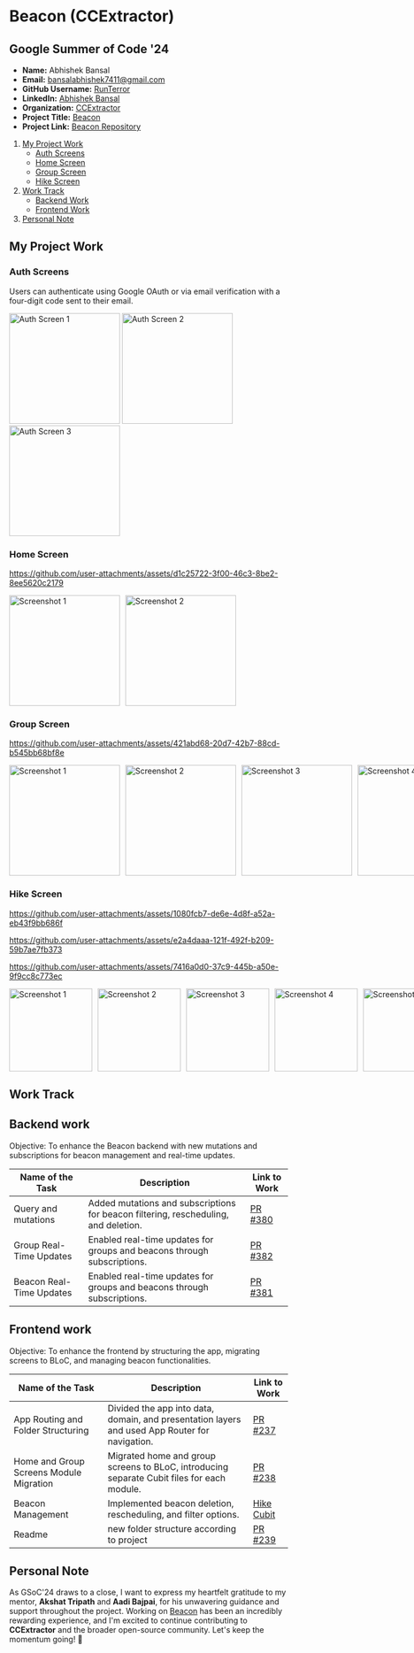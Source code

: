 # Beacon (CCExtractor)

## Google Summer of Code '24

- **Name:** Abhishek Bansal
- **Email:** [bansalabhishek7411@gmail.com](mailto:bansalabhishek7411@gmail.com)
- **GitHub Username:** [RunTerror](https://github.com/RunTerror)
- **LinkedIn:** [Abhishek Bansal](https://www.linkedin.com/in/abhishek-bansal-123456789/) 
- **Organization:** [CCExtractor](https://ccextractor.org/)
- **Project Title:** [Beacon](https://github.com/CCExtractor/beacon)
- **Project Link:** [Beacon Repository](https://github.com/CCExtractor/beacon)



1. [My Project Work](#my-project-work)
   - [Auth Screens](#auth-screens)
   - [Home Screen](#home-screen)
   - [Group Screen](#group-screen)
   - [Hike Screen](#hike-screen)
2. [Work Track](#work-track)
   - [Backend Work](#backend-work)
   - [Frontend Work](#frontend-work)
3. [Personal Note](#personal-note)

## My Project Work

### Auth Screens

Users can authenticate using Google OAuth or via email verification with a four-digit code sent to their email.

<p>
  <img width="200" src="https://github.com/user-attachments/assets/19bb49c0-0346-416e-b28d-1541185552b0" alt="Auth Screen 1">
  <img width="200" src="https://github.com/user-attachments/assets/18a5c323-4929-4c0f-afa0-3c01a62378a4" alt="Auth Screen 2">
  <img width="200" src="https://github.com/user-attachments/assets/030bfb21-d36a-42ff-8926-114ade282fdc" alt="Auth Screen 3">
</p>


### Home Screen

https://github.com/user-attachments/assets/d1c25722-3f00-46c3-8be2-8ee5620c2179
<div style="display: flex; gap: 10px;">
  <img width="200" src="https://github.com/user-attachments/assets/0cc28c81-d6ac-440c-ab50-2b706171be18" alt="Screenshot 1">
  <img width="200" src="https://github.com/user-attachments/assets/da016ef3-75ca-4ffd-9d60-ec58117afaf8" alt="Screenshot 2">
</div>


### Group Screen


https://github.com/user-attachments/assets/421abd68-20d7-42b7-88cd-b545bb68bf8e

<div style="display: flex; gap: 10px;">
  <img width="200" src="https://github.com/user-attachments/assets/451e8d15-5147-463d-b4c0-b8843ed1f847" alt="Screenshot 1">
  <img width="200" src="https://github.com/user-attachments/assets/430af009-7693-4797-b253-9297b712a9b3" alt="Screenshot 2">
  <img width="200" src="https://github.com/user-attachments/assets/fc052bee-02cd-4620-8489-44c9854ee96b" alt="Screenshot 3">
  <img width="200" src="https://github.com/user-attachments/assets/52494642-88d3-4ca5-a316-eb06e0449ba4" alt="Screenshot 4">
  <img width="200" src="https://github.com/user-attachments/assets/88002820-cd6e-495f-9967-ec92ef732672" alt="Screenshot 5">
  <img width="200" src="https://github.com/user-attachments/assets/419926b7-4512-4703-9a1b-08ce6e1176b7" alt="Screenshot 6">
  <img width="200" src="https://github.com/user-attachments/assets/c4eac045-2972-44ff-ae71-369cfeab85b3" alt="Screenshot 7">
</div>


### Hike Screen

https://github.com/user-attachments/assets/1080fcb7-de6e-4d8f-a52a-eb43f9bb686f


https://github.com/user-attachments/assets/e2a4daaa-121f-492f-b209-59b7ae7fb373


https://github.com/user-attachments/assets/7416a0d0-37c9-445b-a50e-9f9cc8c773ec



<div style="display: flex; gap: 10px;">
  <img width="150" src="https://github.com/user-attachments/assets/c4cb2b4f-0bbc-4638-aab3-d0957fc0fab8" alt="Screenshot 1">
  <img width="150" src="https://github.com/user-attachments/assets/f27d0fa9-09fb-4ba5-8956-1ab5ac96f985" alt="Screenshot 2">
  <img width="150" src="https://github.com/user-attachments/assets/7f198da2-f520-4557-9943-92238a755554" alt="Screenshot 3">
  <img width="150" src="https://github.com/user-attachments/assets/4b977827-e387-43b6-8f13-41195588f231" alt="Screenshot 4">
  <img width="150" src="https://github.com/user-attachments/assets/0643c2b4-281c-4f8d-8fab-f511cdbf20f6" alt="Screenshot 5">
</div>




## Work Track

## Backend work

Objective: To enhance the Beacon backend with new mutations and subscriptions for beacon management and real-time updates.

| Name of the Task                  | Description                                                                                          | Link to Work                                                                                                                                                     |
|----------------------------------|------------------------------------------------------------------------------------------------------|-------------------------------------------------------------------------------------------------------------------------------------------------------------------|
| Query and mutations             | Added mutations and subscriptions for beacon filtering, rescheduling, and deletion.                 | [PR #380](https://github.com/CCExtractor/beacon-backend/pull/380)                                                                                              |
|Group Real-Time Updates               | Enabled real-time updates for groups and beacons through subscriptions.                             | [PR #382](https://github.com/CCExtractor/beacon-backend/pull/381)      
|Beacon Real-Time Updates               | Enabled real-time updates for groups and beacons through subscriptions.                             | [PR #381](https://github.com/CCExtractor/beacon-backend/pull/381)  


## Frontend work

Objective: To enhance the frontend by structuring the app, migrating screens to BLoC, and managing beacon functionalities.

| Name of the Task                       | Description                                                                                             | Link to Work                                                                                                                               |
|---------------------------------------|---------------------------------------------------------------------------------------------------------|---------------------------------------------------------------------------------------------------------------------------------------------|
| App Routing and Folder Structuring    | Divided the app into data, domain, and presentation layers and used App Router for navigation.          | [PR #237](https://github.com/CCExtractor/beacon/pull/237)                                                                                  |
| Home and Group Screens Module Migration | Migrated home and group screens to BLoC, introducing separate Cubit files for each module.              | [PR #238](https://github.com/CCExtractor/beacon/pull/238/files)                                                                                                                     |
| Beacon Management                     | Implemented beacon deletion, rescheduling, and filter options.                                         | [Hike Cubit](https://github.com/CCExtractor/beacon/blob/36e489cf10c7058e94aeca11af720567966a370f/lib/presentation/hike/cubit/location_cubit/location_cubit.dart) |
| Readme                     | new folder structure according to project                                     | [PR #239](https://github.com/CCExtractor/beacon/pull/241) |






## Personal Note

As GSoC'24 draws to a close, I want to express my heartfelt gratitude to my mentor, **Akshat Tripath** and **Aadi Bajpai**, for his unwavering guidance and support throughout the project. Working on [Beacon](https://github.com/CCExtractor/beacon) has been an incredibly rewarding experience, and I'm excited to continue contributing to **CCExtractor** and the broader open-source community. Let's keep the momentum going! 🚀
